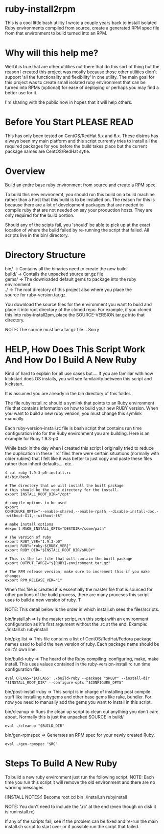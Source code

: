 ruby-install2rpm
================

This is a cool little bash utility I wrote a couple years back to install isolated Ruby environments compiled from source, create a generated RPM spec file from that environment to build turned into an RPM.

Why will this help me?
======================
Well it is true that are other utilities out there that do this sort of
thing but the reason I created this project was mostly because those
other utilities didn't support 'all the functionality and flexibility'
in one utility.  The main goal for this project was to create small
isolated ruby environment that can be turned into RPMs (optional) for
ease of deploying or perhaps you may find a better use for it.

I'm sharing with the public now in hopes that it will help others.

Before You Start PLEASE READ
============================
This has only been tested on CentOS/RedHat 5.x and 6.x. 
These distros has always been my main platform and this script currently
tries to install all the required packages for you before the build 
takes place but the current package names are CentOS/RedHat sytle.

Overview
========
Build an entire base ruby environment from source and create a RPM spec.

To build this new environemt, you should run this build on a build machine 
rather than a host that this build is to be installed on.  The reason
for this is because there are a lot of development packages that are
needed to compile ruby that are not needed on say your production hosts.
They are only required for the build portion.

Should any of the scipts fail, you 'should' be able to pick up at the
exact location 
of where the build failed by re-running the script that failed.  All
scripts live in
the bin/ directory.

Directory Structure
===================
bin/   -> Contains all the binaries need to create the new build<br>
build/ -> Contails the unpacked source tar.gz file<br>
gems/  -> The downloaded default gems to package into the ruby environment<br>
./     -> The root directory of this project also where you place the<br>
          source for ruby-version.tar.gz.<br>

You download the source files for the environment you want to build and 
place it into root directory of the cloned repo.  For example, if you
cloned this into ruby-install2pm, place the SOURCE-VERSION.tar.gz into
that directory.  

NOTE: The source must be a tar.gz file... Sorry

HELP, How Does This Script Work And How Do I Build A New Ruby
=============================================================
Kind of hard to explain for all use cases but.... If you are familiar
with how kickstart does OS installs, you will see familairity between
this script and kickstart.

It is assumed you are already in the bin directory of this folder.

The file rubyinstall.rc should a symlink that points to an Ruby
environment file that contains information on how to build your new RUBY
version. When you want to build a new ruby version, you must change this
symlink manually.

Each ruby-version-install.rc file is bash script that contains run time
configuration info for the Ruby environment you are building.  Here is
an example for Ruby 1.9.3-p0

While back in the day when I created this script I originally tried to
reduce the duplication in these '.rc' files there were certain
situations (normally with older rubies) that I felt like it was better
to just copy and paste these files rather than inherit defaults.... etc.

```
$ cat ruby-1.9.3-p0-install.rc 
#!/bin/bash

# The directory that we will install the built package
# this should be the root directory for the install.
export INSTALL_ROOT_DIR="/opt"

# compile options to be used
export
CONFIGURE_OPTS="--enable-shared,--enable-rpath,--disable-install-doc,--without-X11,--without-tk"

# make install options
#export MAKE_INSTALL_OPTS="DESTDIR=/some/path"

# The version of ruby
export RUBY_VER="1.9.3-p0"
export RUBY="ruby-${RUBY_VER}"
export RUBY_DIR="$INSTALL_ROOT_DIR/$RUBY"

# This is the tar file that will contain the built package
export OUTPUT_TARGZ="${RUBY}-environment.tar.gz"

# The RPM release version, make sure to increment this if you make
changes
export RPM_RELEASE_VER="1"
```

When this file is created it is essentially the master file that is
sourced for other portions of the build process, there are many proceses
this script uses to build a new version of ruby.  T

NOTE: This detail below is the order in which install.sh sees the
files/scripts.

bin/install.sh => Is the master script, run this script with an
                  environment configuration as it's first argument without
                  the .rc at the end. Example: ./install.sh rubyinstall

bin/pkg.list   => This file contains a list of CentOS/RedHat/Fedora
                  package names used to build the new version of ruby.
                  Each package name should be on it's own line.

bin/build-ruby => The heard of the Ruby compiling: configuring, make, make
                  install. This uses values contained in the
                  ruby-version-install.rc run time configuration file.  
```
eval CFLAGS='$CFLAGS' ./build-ruby --package "$RUBY" --install-dir
"$INSTALL_ROOT_DIR" --configure-opts "$CONFIGURE_OPTS"
```

bin/post-install-ruby => This script is in charge of installing post
                         compile stuff like installing rubygems and
                         other base gems like rake, bundler.  For now
                         you need to manually add the gems you want to
                         install in this script.

bin/cleanup           => Runs the clean up script to clean out anything
                         you don't care about.  Normally this is just
                         the unpacked SOURCE in build/
```
eval ./cleanup "$BUILD_DIR"
```

bin/gen-rpmspec        => Generates an RPM spec for your newly created Ruby.
```
eval ./gen-rpmspec "$RC" 
```
 
Steps To Build A New Ruby
=========================
To build a new ruby environment just run the following script.
NOTE: Each time you run this script it will remove the old environment 
and there are no warning messages.

[INSTALL NOTES:]
Become root
cd bin
./install.sh rubyinstall

NOTE: You don't need to include the '.rc' at the end (even though on
disk it is runinstall.rc)

If any of the scripts fail, see if the problem can be fixed and re-run
the main install.sh
script to start over or if possible run the script that failed.
